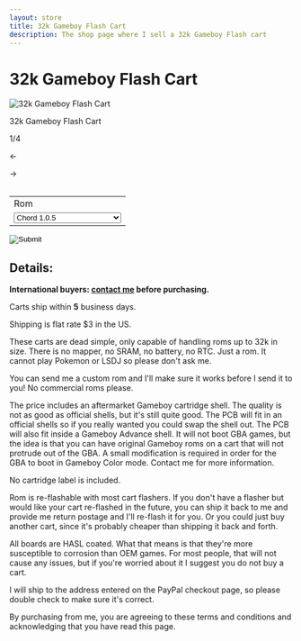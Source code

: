 ```yaml
---
layout: store
title: 32k Gameboy Flash Cart
description: The shop page where I sell a 32k Gameboy Flash cart
---
```

# 32k Gameboy Flash Cart

<div class="gallery">
	<img src="{{ site.baseurl }}public/32kcart/1.jpg" alt="32k Gameboy Flash Cart" id="gallery_image" onclick="cycle(1); return false;">
	<p id="gallery_subtitle">32k Gameboy Flash Cart</p>
	<p id="gallery_pos_text">1/4</p>
	<div id="gallery_nav">
		<p id="gallery_nav_left" onclick="cycle(0); return false;">←</p>
		<p id="gallery_nav_right" onclick="cycle(1); return false;">→</p>
	</div>
</div>

<table>
	<form target="paypal" action="https://www.paypal.com/cgi-bin/webscr" method="post">
	<input type="hidden" name="cmd" value="_s-xclick">
	<input type="hidden" name="hosted_button_id" value="HR9N7YC3CJ52L">
	<table>
	<tr><td><input type="hidden" name="on0" value="Rom">Rom</td></tr><tr><td><select name="os0">
		<option value="Chord 1.0.5">Chord 1.0.5</option>
		<option value="Deathray">Deathray (free version)</option>
		<option value="Nintendo Test Cartridge">Nintendo Test Cartridge</option>
		<option value="Drum Tech">Drum Tech (free version)</option>
		<option value="GB Sound">GB Sound</option>
		<option value="Gradual Decline">Gradual Decline</option>
		<option value="Ikinari Bopper">Ikinari Bopper 1.5</option>
		<option value="mGB">mGB</option>
		<option value="Muddy GB">Muddy GB</option>
		<option value="Music Tech V1">Music Tech V1 (free version)</option>
		<option value="Music Tech V2">Music Tech V2 (free version)</option>
		<option value="nanosynth">Nanosynth</option>
		<option value="nanovoice">Nanovoice</option>
		<option value="Nanoloop 1.5 Demo">Nanoloop 1.5 Demo</option>
		<option value="Pushpin">Pushpin</option>
		<option value="REZ">REZ</option>
		<option value="Shitwave">Shitwave</option>
		<option value="Sound Demo">Sound Demo</option>
		<option value="Stepgirl">Step Girl</option>
		<option value="Custom ROM">Custom ROM</option>
	</select> </td></tr>
	</table>
	<input type="image" src="http://i.imgur.com/F8q9q3g.png" border="0" name="submit">
	</form>
</table>

## Details:

**International buyers: [contact me](mailto:bro@catskull.net) before purchasing.**

Carts ship within **5** business days.

Shipping is flat rate $3 in the US.

These carts are dead simple, only capable of handling roms up to 32k in size. There is no mapper, no SRAM, no battery, no RTC. Just a rom. It cannot play Pokemon or LSDJ so please don't ask me.

You can send me a custom rom and I'll make sure it works before I send it to you! No commercial roms please.

The price includes an aftermarket Gameboy cartridge shell. The quality is not as good as official shells, but it's still quite good. The PCB will fit in an official shells so if you really wanted you could swap the shell out. The PCB will also fit inside a Gameboy Advance shell. It will not boot GBA games, but the idea is that you can have original Gameboy roms on a cart that will not protrude out of the GBA. A small modification is required in order for the GBA to boot in Gameboy Color mode. Contact me for more information.

No cartridge label is included.

Rom is re-flashable with most cart flashers. If you don't have a flasher but would like your cart re-flashed in the future, you can ship it back to me and provide me return postage and I'll re-flash it for you. Or you could just buy another cart, since it's probably cheaper than shipping it back and forth.

All boards are HASL coated. What that means is that they're more susceptible to corrosion than OEM games. For most people, that will not cause any issues, but if you're worried about it I suggest you do not buy a cart.

I will ship to the address entered on the PayPal checkout page, so please double check to make sure it's correct.

By purchasing from me, you are agreeing to these terms and conditions and acknowledging that you have read this page.

<script src="https://ajax.googleapis.com/ajax/libs/jquery/2.2.2/jquery.min.js"></script>
<script src="{{ site.baseurl }}public/js/32kcartgallery.js"></script>
